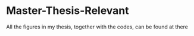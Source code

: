 # Master-Thesis-Relevant

All the figures in my thesis, together with the codes, can be found at there
